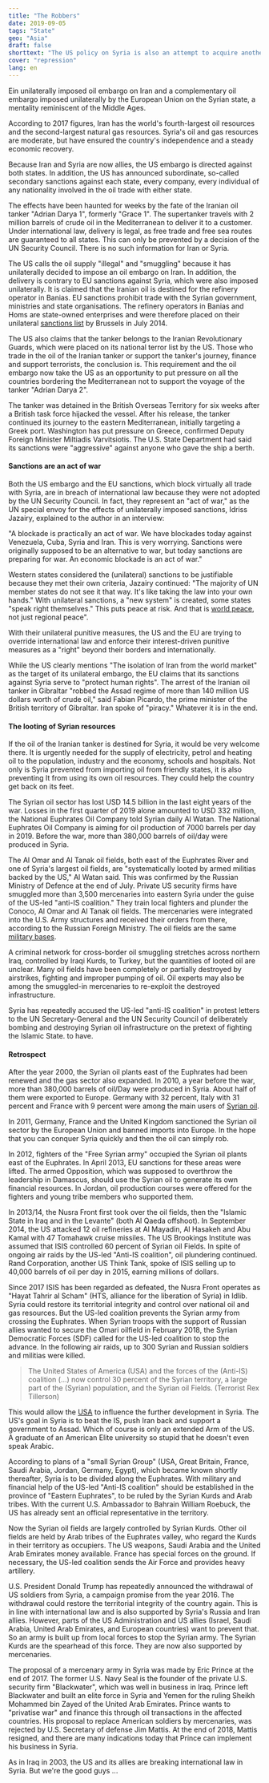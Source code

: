 ```yaml
---
title: "The Robbers"
date: 2019-09-05
tags: "State"
geo: "Asia"
draft: false
shorttext: "The US policy on Syria is also an attempt to acquire another country's mineral resources in violation of international law."
cover: "repression"
lang: en
---
```


Ein unilaterally imposed oil embargo on Iran and a complementary oil embargo imposed unilaterally by the European Union on the Syrian state, a mentality reminiscent of the Middle Ages.

According to 2017 figures, Iran has the world's fourth-largest oil resources and the second-largest natural gas resources. Syria's oil and gas resources are moderate, but have ensured the country's independence and a steady economic recovery.

Because Iran and Syria are now allies, the US embargo is directed against both states. In addition, the US has announced subordinate, so-called secondary sanctions against each state, every company, every individual of any nationality involved in the oil trade with either state.

The effects have been haunted for weeks by the fate of the Iranian oil tanker "Adrian Darya 1", formerly "Grace 1". The supertanker travels with 2 million barrels of crude oil in the Mediterranean to deliver it to a customer. Under international law, delivery is legal, as free trade and free sea routes are guaranteed to all states. This can only be prevented by a decision of the UN Security Council. There is no such information for Iran or Syria.

The US calls the oil supply "illegal" and "smuggling" because it has unilaterally decided to impose an oil embargo on Iran. In addition, the delivery is contrary to EU sanctions against Syria, which were also imposed unilaterally. It is claimed that the Iranian oil is destined for the refinery operator in Banias. EU sanctions prohibit trade with the Syrian government, ministries and state organisations. The refinery operators in Banias and Homs are state-owned enterprises and were therefore placed on their unilateral [sanctions list](https://www.sanctionsmap.eu/#/main "The list of EU crimes") by Brussels in July 2014.

The US also claims that the tanker belongs to the Iranian Revolutionary Guards, which were placed on its national terror list by the US. Those who trade in the oil of the Iranian tanker or support the tanker's journey, finance and support terrorists, the conclusion is. This requirement and the oil embargo now take the US as an opportunity to put pressure on all the countries bordering the Mediterranean not to support the voyage of the tanker "Adrian Darya 2".

The tanker was detained in the British Overseas Territory for six weeks after a British task force hijacked the vessel. After his release, the tanker continued its journey to the eastern Mediterranean, initially targeting a Greek port. Washington has put pressure on Greece, confirmed Deputy Foreign Minister Miltiadis Varvitsiotis. The U.S. State Department had said its sanctions were "aggressive" against anyone who gave the ship a berth.

#### Sanctions are an act of war

Both the US embargo and the EU sanctions, which block virtually all trade with Syria, are in breach of international law because they were not adopted by the UN Security Council. In fact, they represent an "act of war," as the UN special envoy for the effects of unilaterally imposed sanctions, Idriss Jazairy, explained to the author in an interview:

"A blockade is practically an act of war. We have blockades today against Venezuela, Cuba, Syria and Iran. This is very worrying. Sanctions were originally supposed to be an alternative to war, but today sanctions are preparing for war. An economic blockade is an act of war."

Western states considered the (unilateral) sanctions to be justifiable because they met their own criteria, Jazairy continued: "The majority of UN member states do not see it that way. It's like taking the law into your own hands." With unilateral sanctions, a "new system" is created, some states "speak right themselves." This puts peace at risk. And that is [world peace](https://www.ohchr.org/EN/NewsEvents/Pages/DisplayNews.aspx?NewsID=24566&LangID=E "https://www.ohchr.org/EN/NewsEvents/Pages/DisplayNews.aspx?NewsID=24566&LangID=E"), not just regional peace".

With their unilateral punitive measures, the US and the EU are trying to override international law and enforce their interest-driven punitive measures as a "right" beyond their borders and internationally.

While the US clearly mentions "The isolation of Iran from the world market" as the target of its unilateral embargo, the EU claims that its sanctions against Syria serve to "protect human rights". The arrest of the Iranian oil tanker in Gibraltar "robbed the Assad regime of more than 140 million US dollars worth of crude oil," said Fabian Picardo, the prime minister of the British territory of Gibraltar. Iran spoke of "piracy." Whatever it is in the end. 

#### The looting of Syrian resources

If the oil of the Iranian tanker is destined for Syria, it would be very welcome there. It is urgently needed for the supply of electricity, petrol and heating oil to the population, industry and the economy, schools and hospitals. Not only is Syria prevented from importing oil from friendly states, it is also preventing It from using its own oil resources. They could help the country get back on its feet.

The Syrian oil sector has lost USD 14.5 billion in the last eight years of the war. Losses in the first quarter of 2019 alone amounted to USD 332 million, the National Euphrates Oil Company told Syrian daily Al Watan. The National Euphrates Oil Company is aiming for oil production of 7000 barrels per day in 2019. Before the war, more than 380,000 barrels of oil/day were produced in Syria.

The Al Omar and Al Tanak oil fields, both east of the Euphrates River and one of Syria's largest oil fields, are "systematically looted by armed militias backed by the US," Al Watan said. This was confirmed by the Russian Ministry of Defence at the end of July. Private US security firms have smuggled more than 3,500 mercenaries into eastern Syria under the guise of the US-led "anti-IS coalition." They train local fighters and plunder the Conoco, Al Omar and Al Tanak oil fields. The mercenaries were integrated into the U.S. Army structures and received their orders from there, according to the Russian Foreign Ministry. The oil fields are the same [military bases](https://tass.com/world/1070821 "US private military companies plunder Syrian oil facilities — Russia’s General Staff").

A criminal network for cross-border oil smuggling stretches across northern Iraq, controlled by Iraqi Kurds, to Turkey, but the quantities of looted oil are unclear. Many oil fields have been completely or partially destroyed by airstrikes, fighting and improper pumping of oil. Oil experts may also be among the smuggled-in mercenaries to re-exploit the destroyed infrastructure.

Syria has repeatedly accused the US-led "anti-IS coalition" in protest letters to the UN Secretary-General and the UN Security Council of deliberately bombing and destroying Syrian oil infrastructure on the pretext of fighting the Islamic State. to have.

#### Retrospect

After the year 2000, the Syrian oil plants east of the Euphrates had been renewed and the gas sector also expanded. In 2010, a year before the war, more than 380,000 barrels of oil/Day were produced in Syria. About half of them were exported to Europe. Germany with 32 percent, Italy with 31 percent and France with 9 percent were among the main users of [Syrian oil](https://www.statista.com/statistics/275570/oil-exports-from-syria-by-country/ "Percentage of Syria's oil exports in 2010, by country").

In 2011, Germany, France and the United Kingdom sanctioned the Syrian oil sector by the European Union and banned imports into Europe. In the hope that you can conquer Syria quickly and then the oil can simply rob. 

In 2012, fighters of the "Free Syrian army" occupied the Syrian oil plants east of the Euphrates. In April 2013, EU sanctions for these areas were lifted. The armed Opposition, which was supposed to overthrow the leadership in Damascus, should use the Syrian oil to generate its own financial resources. In Jordan, oil production courses were offered for the fighters and young tribe members who supported them.

In 2013/14, the Nusra Front first took over the oil fields, then the "Islamic State in Iraq and in the Levante" (both Al Qaeda offshoot). In September 2014, the US attacked 12 oil refineries at Al Mayadin, Al Hasakeh and Abu Kamal with 47 Tomahawk cruise missiles. The US Brookings Institute was assumed that ISIS controlled 60 percent of Syrian oil Fields. In spite of ongoing air raids by the US-led "Anti-IS coalition", oil plundering continued. Rand Corporation, another US Think Tank, spoke of ISIS selling up to 40,000 barrels of oil per day in 2015, earning millions of dollars.

Since 2017 ISIS has been regarded as defeated, the Nusra Front operates as "Hayat Tahrir al Scham" (HTS, alliance for the liberation of Syria) in Idlib. Syria could restore its territorial integrity and control over national oil and gas resources. But the US-led coalition prevents the Syrian army from crossing the Euphrates. When Syrian troops with the support of Russian allies wanted to secure the Omari oilfield in February 2018, the Syrian Democratic Forces (SDF) called for the US-led coalition to stop the advance. In the following air raids, up to 300 Syrian and Russian soldiers and militias were killed.

> The United States of America (USA) and the forces of the (Anti-IS) coalition (...) now control 30 percent of the Syrian territory, a large part of the (Syrian) population, and the Syrian oil Fields. (Terrorist Rex Tillerson)

This would allow the [USA](https://southfront.org/us-state-secretary-control-over-oil-fields-allows-washington-to-influence-situation-in-syria/ "US STATE SECRETARY: CONTROL OVER OIL FIELDS ALLOWS WASHINGTON TO INFLUENCE SITUATION IN SYRIA") to influence the further development in Syria. The US's goal in Syria is to beat the IS, push Iran back and support a government to Assad. Which of course is only an extended Arm of the US. A graduate of an American Elite university so stupid that he doesn't even speak Arabic. 

According to plans of a "small Syrian Group" (USA, Great Britain, France, Saudi Arabia, Jordan, Germany, Egypt), which became known shortly thereafter, Syria is to be divided along the Euphrates. With military and financial help of the US-led "Anti-IS coalition" should be established in the province of "Eastern Euphrates", to be ruled by the Syrian Kurds and Arab tribes. With the current U.S. Ambassador to Bahrain William Roebuck, the US has already sent an official representative in the territory.

Now the Syrian oil fields are largely controlled by Syrian Kurds. Other oil fields are held by Arab tribes of the Euphrates valley, who regard the Kurds in their territory as occupiers. The US weapons, Saudi Arabia and the United Arab Emirates money available. France has special forces on the ground. If necessary, the US-led coalition sends the Air Force and provides heavy artillery.

U.S. President Donald Trump has repeatedly announced the withdrawal of US soldiers from Syria, a campaign promise from the year 2016. The withdrawal could restore the territorial integrity of the country again. This is in line with international law and is also supported by Syria's Russia and Iran allies. However, parts of the US Administration and US allies (Israel, Saudi Arabia, United Arab Emirates, and European countries) want to prevent that. So an army is built up from local forces to stop the Syrian army. The Syrian Kurds are the spearhead of this force. They are now also supported by mercenaries.

The proposal of a mercenary army in Syria was made by Eric Prince at the end of 2017. The former U.S. Navy Seal is the founder of the private U.S. security firm "Blackwater", which was well in business in Iraq. Prince left Blackwater and built an elite force in Syria and Yemen for the ruling Sheikh Mohammed bin Zayed of the United Arab Emirates. Prince wants to "privatise war" and finance this through oil transactions in the affected countries. His proposal to replace American soldiers by mercenaries, was rejected by U.S. Secretary of defense Jim Mattis. At the end of 2018, Mattis resigned, and there are many indications today that Prince can implement his business in Syria.

As in Iraq in 2003, the US and its allies are breaking international law in Syria. But we're the good guys ...

